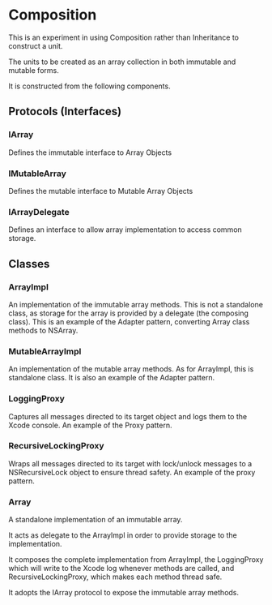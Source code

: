 Composition
===========

This is an experiment in using Composition rather than Inheritance to construct a unit.

The units to be created as an array collection in both immutable and mutable forms.

It is constructed from the following components.

## Protocols (Interfaces)

### IArray

Defines the immutable interface to Array Objects

### IMutableArray

Defines the mutable interface to Mutable Array Objects

### IArrayDelegate

Defines an interface to allow array implementation to access common storage.

## Classes

### ArrayImpl

An implementation of the immutable array methods.  This is not a standalone class, as storage for the array is provided by a delegate (the composing class).  This is an example of the Adapter pattern, converting Array class methods to NSArray.

### MutableArrayImpl

An implementation of the mutable array methods.  As for ArrayImpl, this is standalone class.  It is also an example of the Adapter pattern.

### LoggingProxy

Captures all messages directed to its target object and logs them to the Xcode console.  An example of the Proxy pattern.

### RecursiveLockingProxy

Wraps all messages directed to its target with lock/unlock messages to a NSRecursiveLock object to ensure thread safety.  An example of the proxy pattern.

### Array

A standalone implementation of an immutable array.  

It acts as delegate to the ArrayImpl in order to provide storage to the implementation.

It composes the complete implementation from ArrayImpl, the LoggingProxy which will write to the Xcode log whenever methods are called, and RecursiveLockingProxy, which makes each method thread safe.  

It adopts the IArray protocol to expose the immutable array methods.

